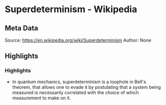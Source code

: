 # Superdeterminism - Wikipedia

## Meta Data

Source:  https://en.wikipedia.org/wiki/Superdeterminism 
Author: None

## Highlights

### Highlights

- In quantum mechanics, superdeterminism is a loophole in Bell's theorem, that allows one to evade it by postulating that a system being measured is necessarily correlated with the choice of which measurement to make on it.
